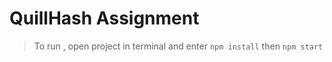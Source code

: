 # QuillHash Assignment
> To run , open project in terminal and enter `npm install` then `npm start`
